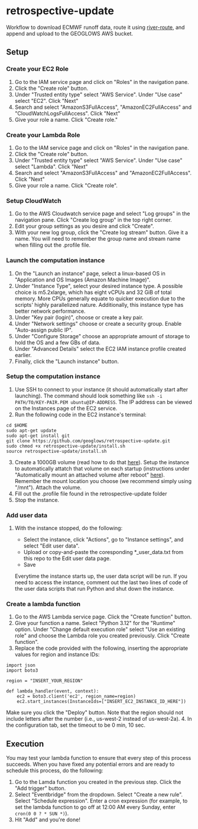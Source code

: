# retrospective-update
Workflow to download ECMWF runoff data, route it using [river-route](https://river-route.hales.app/en/latest/), and append and upload to the GEOGLOWS AWS bucket. 

## Setup
### Create your EC2 Role
1. Go to the IAM service page and click on "Roles" in the navigation pane.
2. Click the "Create role" button.
3. Under "Trusted entity type" select "AWS Service". Under "Use case" select "EC2". Click "Next"
4. Search and select "AmazonS3FullAccess", "AmazonEC2FullAccess" and "CloudWatchLogsFullAccess". Click "Next"
5. Give your role a name. Click "Create role."

### Create your Lambda Role
1. Go to the IAM service page and click on "Roles" in the navigation pane.
2. Click the "Create role" button.
3. Under "Trusted entity type" select "AWS Service". Under "Use case" select "Lambda". Click "Next"
4. Search and select "AmazonS3FullAccess" and "AmazonEC2FullAccess". Click "Next"
5. Give your role a name. Click "Create role".

### Setup CloudWatch
1. Go to the AWS Cloudwatch service page and select "Log groups" in the navigation pane. Click "Create log group" in the top right corner.
2. Edit your group settings as you desire and click "Create".
3. With your new log group, click the "Create log stream" button. Give it a name. You will need to remember the group name and stream name when filling out the .profile file.

### Launch the computation instance
1. On the "Launch an instance" page, select a linux-based OS in "Application and OS Images (Amazon Machine Image)". 
2. Under "Instance Type", select your desired instance type. A possible choice is m5.2xlarge, which has eight vCPUs and 32 GiB of total memory. More CPUs generally equate to quicker execution due to the scripts' highly parallelized nature. Additionally, this instance type has better network performance.
3. Under "Key pair (login)", choose or create a key pair.
4. Under "Network settings" choose or create a security group. Enable "Auto-assign public IP".
5. Under "Configure Storage" choose an appropriate amount of storage to hold the OS and a few GBs of data.
6. Under "Advanced Details" select the EC2 IAM instance profile created earlier. 
7. Finally, click the "Launch instance" button.

### Setup the computation instance
1. Use SSH to connect to your instance (it should automatically start after launching). The command should look something like `ssh -i PATH/TO/KEY-PAIR.PEM ubuntu@IP-ADDRESS`. The IP address can be viewed on the Instances page of the EC2 service.
2. Run the following code in the EC2 instance's terminal:
``` 
cd $HOME
sudo apt-get update
sudo apt-get install git
git clone https://github.com/geoglows/retrospective-update.git
sudo chmod +x retrospective-update/install.sh
source retrospective-update/install.sh
```
3. Create a 1000GB volume (read how to do that [here](https://docs.aws.amazon.com/AWSEC2/latest/UserGuide/ebs-creating-volume.html)). Setup the instance to automatically attatch that volume on each startup (instructions under "Automatically mount an attached volume after reboot" [here](https://docs.aws.amazon.com/AWSEC2/latest/UserGuide/ebs-using-volumes.html)). Remember the mount location you choose (we recommend simply using "/mnt"). Attach the volume.
4. Fill out the .profile file found in the retrospective-update folder
5. Stop the instance.

### Add user data
1. With the instance stopped, do the following:
    - Select the instance, click "Actions",  go to "Instance settings", and select "Edit user data".
    - Upload or copy-and-paste the coresponding *_user_data.txt from this repo to the Edit user data page. 
    - Save

    Everytime the instance starts up, the user data script will be run. If you need to access the instance, comment out the last two lines of code of the user data scripts that run Python and shut down the instance. 

### Create a lambda function
1. Go to the AWS Lambda service page. Click the "Create function" button.
2. Give your function a name. Select "Python 3.12" for the "Runtime" option. Under "Change default execution role"  select "Use an existing role" and choose the Lambda role you created previously. Click "Create function".
3. Replace the code provided with the following, inserting the appropriate values for region and instance IDs:
```
import json
import boto3

region = "INSERT_YOUR_REGION"

def lambda_handler(event, context):
    ec2 = boto3.client('ec2', region_name=region)
    ec2.start_instances(InstanceIds=["INSERT_EC2_INSTANCE_ID_HERE"])
```
   Make sure you click the "Deploy" button. Note that the region should not include letters after the number (i.e., us-west-2 instead of us-west-2a).
   4. In the configuration tab, set the timeout to be 0 min, 10 sec.

## Execution
You may test your lambda function to ensure that every step of this process succeeds. When you have fixed any potential errors and are ready to schedule this process, do the following:

1. Go to the Lamda function you created in the previous step. Click the "Add trigger" button.
2. Select "Eventbridge" from the dropdown. Select "Create a new rule". Select "Schedule expression". Enter a cron expression (for example, to set the lambda function to go off at 12:00 AM every Sunday, enter `cron(0 0 ? * SUN *)`).
3. Hit "Add"  and you're done!


